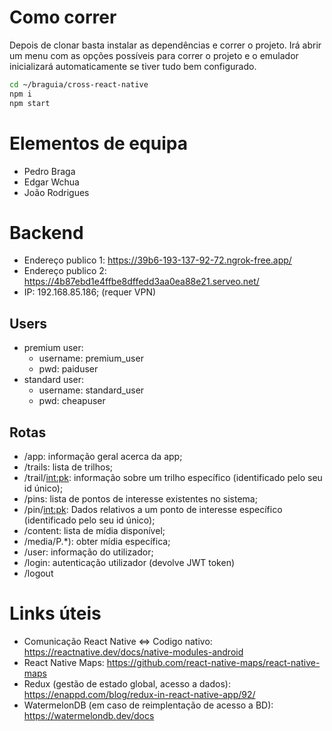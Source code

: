 # Como correr
Depois de clonar basta instalar as dependências e correr o projeto. Irá abrir um menu com as opções possíveis para correr o projeto e o emulador inicializará automaticamente se tiver tudo bem configurado.
```bash
cd ~/braguia/cross-react-native
npm i
npm start
```

# Elementos de equipa
* Pedro Braga
* Edgar Wchua
* João Rodrigues

# Backend

* Endereço publico 1: https://39b6-193-137-92-72.ngrok-free.app/
* Endereço publico 2: https://4b87ebd1e4ffbe8dffedd3aa0ea88e21.serveo.net/
* IP: 192.168.85.186; (requer VPN)

## Users

* premium user:
  * username: premium_user 
  * pwd: paiduser
* standard user:
  * username: standard_user
  * pwd: cheapuser

## Rotas

- /app: informação geral acerca da app;
- /trails: lista de trilhos;
- /trail/<int:pk>: informação sobre um trilho específico (identificado pelo seu id único);
- /pins: lista de pontos de interesse existentes no sistema;
- /pin/<int:pk>: Dados relativos a um ponto de interesse específico (identificado pelo
  seu id único);
- /content: lista de mídia disponível;
- /media/P<path>.*): obter mídia específica;
- /user: informação do utilizador;
- /login: autenticação utilizador (devolve JWT token)
- /logout


# Links úteis

- Comunicação React Native ⇔ Codigo nativo: https://reactnative.dev/docs/native-modules-android
- React Native Maps: https://github.com/react-native-maps/react-native-maps
- Redux (gestão de estado global, acesso a dados): https://enappd.com/blog/redux-in-react-native-app/92/
- WatermelonDB (em caso de reimplentação de acesso a BD): https://watermelondb.dev/docs

